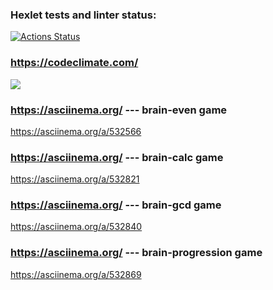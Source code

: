### Hexlet tests and linter status:
[![Actions Status](https://github.com/valeevice/python-project-49/workflows/hexlet-check/badge.svg)](https://github.com/valeevice/python-project-49/actions)

### https://codeclimate.com/
<a href="https://codeclimate.com/github/valeevice/python-project-49/maintainability"><img src="https://api.codeclimate.com/v1/badges/ba609632360327b2c902/maintainability" /></a>

### https://asciinema.org/ --- brain-even game
https://asciinema.org/a/532566

### https://asciinema.org/ --- brain-calc game
https://asciinema.org/a/532821

### https://asciinema.org/ --- brain-gcd game
https://asciinema.org/a/532840

### https://asciinema.org/ --- brain-progression game
https://asciinema.org/a/532869